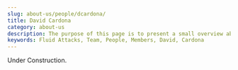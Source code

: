 ```yaml
---
slug: about-us/people/dcardona/
title: David Cardona
category: about-us
description: The purpose of this page is to present a small overview about the experience, education and achievements of David Cardona.
keywords: Fluid Attacks, Team, People, Members, David, Cardona
---
```


Under Construction.
